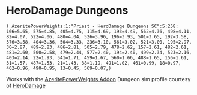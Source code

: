 # HeroDamage Dungeons
```
( AzeritePowerWeights:1:"Priest - HeroDamage Dungeons SC":5:258: 166=5.65, 575=4.85, 405=4.75, 115=4.69, 193=4.49, 562=4.36, 498=4.11, 82=4.07, 522=4.06, 480=4.04, 526=3.96, 196=3.93, 501=3.65, 192=3.58, 576=3.58, 404=3.36, 504=3.33, 236=3.10, 561=3.02, 521=3.00, 195=2.97, 30=2.87, 489=2.83, 486=2.81, 505=2.79, 478=2.62, 157=2.61, 482=2.61, 481=2.60, 500=2.58, 479=2.44, 577=2.40, 194=2.40, 499=2.34, 523=2.16, 403=2.14, 22=1.93, 541=1.71, 459=1.67, 560=1.66, 488=1.65, 156=1.61, 31=1.57, 487=1.53, 21=1.43, 38=1.19, 491=1.02, 461=0.99, 18=0.97, 462=0.96, 490=0.95, 13=0.45, 569=0.07,)
```

 Works with the [AzeritePowerWeights Addon](https://wow.curseforge.com/projects/azeritepowerweights)
 Dungeon sim profile courtesy of [HeroDamage](https://www.herodamage.com/)